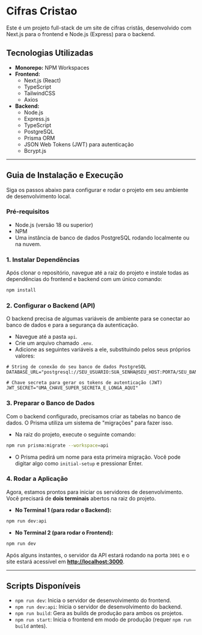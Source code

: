 # Cifras Cristao

Este é um projeto full-stack de um site de cifras cristãs, desenvolvido com Next.js para o frontend e Node.js (Express) para o backend.

## Tecnologias Utilizadas

- **Monorepo:** NPM Workspaces
- **Frontend:**
  - Next.js (React)
  - TypeScript
  - TailwindCSS
  - Axios
- **Backend:**
  - Node.js
  - Express.js
  - TypeScript
  - PostgreSQL
  - Prisma ORM
  - JSON Web Tokens (JWT) para autenticação
  - Bcrypt.js

---

## Guia de Instalação e Execução

Siga os passos abaixo para configurar e rodar o projeto em seu ambiente de desenvolvimento local.

### Pré-requisitos

- Node.js (versão 18 ou superior)
- NPM
- Uma instância de banco de dados PostgreSQL rodando localmente ou na nuvem.

### 1. Instalar Dependências

Após clonar o repositório, navegue até a raiz do projeto e instale todas as dependências do frontend e backend com um único comando:

```bash
npm install
```

### 2. Configurar o Backend (API)

O backend precisa de algumas variáveis de ambiente para se conectar ao banco de dados e para a segurança da autenticação.

- Navegue até a pasta `api`.
- Crie um arquivo chamado `.env`.
- Adicione as seguintes variáveis a ele, substituindo pelos seus próprios valores:

```env
# String de conexão do seu banco de dados PostgreSQL
DATABASE_URL="postgresql://SEU_USUARIO:SUA_SENHA@SEU_HOST:PORTA/SEU_BANCO"

# Chave secreta para gerar os tokens de autenticação (JWT)
JWT_SECRET="UMA_CHAVE_SUPER_SECRETA_E_LONGA_AQUI"
```

### 3. Preparar o Banco de Dados

Com o backend configurado, precisamos criar as tabelas no banco de dados. O Prisma utiliza um sistema de "migrações" para fazer isso.

- Na raiz do projeto, execute o seguinte comando:

```bash
npm run prisma:migrate --workspace=api
```

- O Prisma pedirá um nome para esta primeira migração. Você pode digitar algo como `initial-setup` e pressionar Enter.

### 4. Rodar a Aplicação

Agora, estamos prontos para iniciar os servidores de desenvolvimento. Você precisará de **dois terminais** abertos na raiz do projeto.

- **No Terminal 1 (para rodar o Backend):**

```bash
npm run dev:api
```

- **No Terminal 2 (para rodar o Frontend):**

```bash
npm run dev
```

Após alguns instantes, o servidor da API estará rodando na porta `3001` e o site estará acessível em **[http://localhost:3000](http://localhost:3000)**.

---

## Scripts Disponíveis

- `npm run dev`: Inicia o servidor de desenvolvimento do frontend.
- `npm run dev:api`: Inicia o servidor de desenvolvimento do backend.
- `npm run build`: Gera as builds de produção para ambos os projetos.
- `npm run start`: Inicia o frontend em modo de produção (requer `npm run build` antes).
